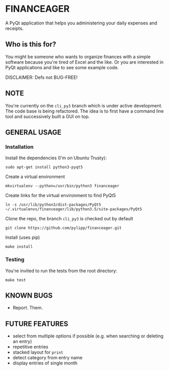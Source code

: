 FINANCEAGER
===========

A PyQt application that helps you administering your daily expenses and receipts.

Who is this for?
----------------
You might be someone who wants to organize finances with a simple software
because you're tired of Excel and the like.
Or you are interested in PyQt applications and like to see some example code.

DISCLAIMER: Defs not BUG-FREE!

NOTE
----
You're currently on the `cli_py3` branch which is under active development.
The code base is being refactored. The idea is to first have a command line
tool and successively built a GUI on top.

GENERAL USAGE
-------------
### Installation
Install the dependencies (I'm on Ubuntu Trusty):

    sudo apt-get install python3-pyqt5

Create a virtual environment

    mkvirtualenv --python=/usr/bin/python3 financeager

Create links for the virtual environment to find PyQt5

    ln -s /usr/lib/python3/dist-packages/PyQt5 ~/.virtualenvs/financeager/lib/python3.5/site-packages/PyQt5

Clone the repo, the branch `cli_py3` is checked out by default

    git clone https://github.com/pylipp/financeager.git

Install (uses pip)

    make install

### Testing
You're invited to run the tests from the root directory:

    make test

KNOWN BUGS
----------
- Report. Them.

FUTURE FEATURES
---------------
- select from multiple options if possible (e.g. when searching or deleting an entry)
- repetitive entries
- stacked layout for `print`
- detect category from entry name
- display entries of single month

